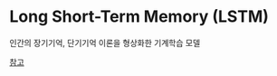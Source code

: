# Long Short-Term Memory (LSTM)

인간의 장기기억, 단기기억 이론을 형상화한 기계학습 모델

[참고](https://dgkim5360.tistory.com/entry/understanding-long-short-term-memory-lstm-kr)
